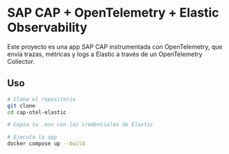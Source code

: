 # SAP CAP + OpenTelemetry + Elastic Observability

Este proyecto es una app SAP CAP instrumentada con OpenTelemetry, que envía trazas, métricas y logs a Elastic a través de un OpenTelemetry Collector.

## Uso

```bash
# Clona el repositorio
git clone 
cd cap-otel-elastic

# Copia tu .env con las credenciales de Elastic

# Ejecuta la app
docker compose up --build
